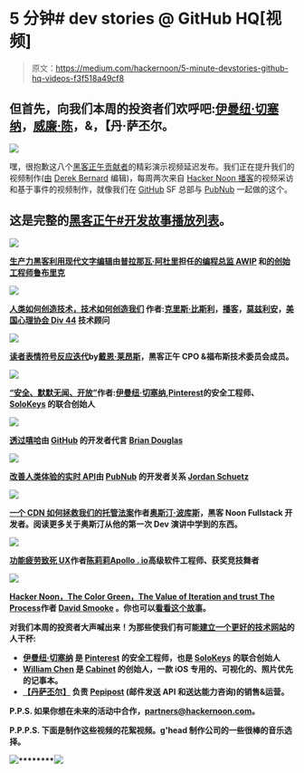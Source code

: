 # 5 分钟# dev stories @ GitHub HQ[视频]

> 原文：<https://medium.com/hackernoon/5-minute-devstories-github-hq-videos-f3f518a49cf8>

## 但首先，向我们本周的投资者们欢呼吧:[伊曼纽·切塞纳](https://hackernoon.com/@0x0ece)，[威廉·陈](https://www.linkedin.com/in/williamkchen/)，&，【丹·萨丕尔。

![](img/3fe6d2d8ffe1253337c02c6c82d8f0c8.png)

嘿，很抱歉这八个[黑客正午贡献者](http://contribute.hackernoon.com)的精彩演示视频延迟发布。我们正在提升我们的视频制作[(由](http://hackernoon.video) [Derek Bernard](https://community.hackernoon.com/u/derek/summary) 编辑)，每周两次来自 [Hacker Noon 播客](http://podcast.hackernoon.com)的视频采访和基于事件的视频制作，就像我们在 [GitHub](http://github.com) SF 总部与 [PubNub](http://pubnub.com) 一起做的这个。

## 这是完整的[黑客正午#开发故事播放列表](https://www.youtube.com/watch?v=ffGvNLM45F8&list=PLzeK5ofgBRBHuVA3Y8V3U_dvL6uVfE0aG)。

[![](img/d6f00790a8fc9847071181cabaf8a2f5.png)](https://www.youtube.com/watch?v=TSRwI1x3cW0)

**[**生产力黑客利用现代文字编辑**](https://www.youtube.com/watch?v=TSRwI1x3cW0)**由[普拉那瓦·阿杜里](https://hackernoon.com/what-should-vcs-look-for-in-faas-startups-d20b2dbecc07)担任[的编程总监 AWIP](https://www.advancingwomeninproduct.org/) 和[的创始工程师鲁布里克](https://www.rubrik.com/)****

****[![](img/d60600404d1680e5b2d321aea793a909.png)](https://www.youtube.com/watch?v=htGeB7u72OQ)****

******[**人类如何创造技术，技术如何创造我们**](https://www.youtube.com/watch?v=htGeB7u72OQ) 作者:[克里斯·比斯利](https://hackernoon.com/@crisbeasley)，[播客](https://www.crisbeasley.com/podcast)，[莫兹利安](https://mozillians.org/en-US/)，[美国心理协会 Div 44](https://www.apa.org/about/division/div44) 技术顾问******

****[![](img/1cdfaf9f2b1bcf8e4d1e804ce1274aed.png)](https://www.youtube.com/watch?v=Ow2lje7UBd4)****

******[**读者表情符号反应迭代**](https://www.youtube.com/watch?v=Ow2lje7UBd4)**by[戴恩·莱昂斯](https://hackernoon.com/@danelyons)，黑客正午 CPO &福布斯技术委员会成员。********

******[![](img/e74a0bd1b3f816ccf4668d10b91e41f7.png)](https://www.youtube.com/watch?v=ffGvNLM45F8)******

******[**“安全、默默无闻、开放**”](https://www.youtube.com/watch?v=ffGvNLM45F8)作者:[伊曼纽·切塞纳](https://hackernoon.com/@0x0ece),[Pinterest](https://www.pinterest.com/)的安全工程师、 [SoloKeys](https://shop.solokeys.com/) 的联合创始人******

****[![](img/f02154c049b94b73d3cd0ca28762abdd.png)](https://www.youtube.com/watch?v=c11Mxf4fxdE)****

******[**透过嘻哈**](https://www.youtube.com/watch?v=c11Mxf4fxdE)**由 [GitHub](https://github.com/) 的开发者代言 [Brian Douglas](https://github.com/bdougie)********

******![](img/4ecd3de50632735411a487871252b114.png)******

********[**改善人类体验的实时 API**](https://www.youtube.com/watch?v=TcdVif7ay84)由 [PubNub](http://pubnub.com/) 的开发者关系 [Jordan Schuetz](https://hackernoon.com/the-future-of-indie-gaming-is-multi-platform-and-bright-43267bac038f)********

****[![](img/ea5d09711e8b75293e644f7ab01e700f.png)](https://www.youtube.com/watch?v=UQgJXCBpRFw)****

******[**一个 CDN 如何拯救我们的托管法案**](https://www.youtube.com/watch?v=UQgJXCBpRFw)**作者[奥斯汀·波库斯](https://hackernoon.com/@austin.pocus)，黑客 Noon Fullstack 开发者。阅读更多关于奥斯汀从他的第一次 Dev 演讲中学到的东西。********

******[![](img/d27998569d52db7516937289e556988e.png)](https://www.youtube.com/watch?v=0zesFi4Zxm4)******

********[**功能疲劳致死 UX**](https://www.youtube.com/watch?v=0zesFi4Zxm4)**作者[陈莉莉](https://hackernoon.com/@lilychendances)[Apollo . io](https://www.apollo.io/)高级软件工程师、获奖竞技舞者**********

******[![](img/c74ebf7e4f36eb20fb082969f59f7e7b.png)](https://www.youtube.com/watch?v=0QLMXCQShng)******

******[Hacker Noon，The Color Green，The Value of Iteration and trust The Process](https://www.youtube.com/watch?v=0QLMXCQShng)作者 [David Smooke](http://davidsmooke.net) 。你也可以[看看这个故事](https://hackernoon.com/green-iteration-and-trusting-the-process-7289863897)。******

******对我们本周的投资者大声喊出来！为那些使我们有可能[建立一个更好的技术网站](http://startengine.com/hackernoon)的人干杯:******

*   ******[**伊曼纽·切塞纳**](https://hackernoon.com/@0x0ece) 是 [**Pinterest**](https://www.pinterest.com/) 的安全工程师，也是 [**SoloKeys**](https://shop.solokeys.com/) 的联合创始人******
*   ****[**William Chen**](https://www.linkedin.com/in/williamkchen) 是 [**Cabinet**](https://www.cabinet.app/) 的创始人，一款 iOS 专用的、可视化的、照片优先的记事本。****
*   ****[**【丹萨丕尔】**](https://www.linkedin.com/in/dsapir/) 负责 [**Pepipost**](http://pepipost.com/) (邮件发送 API 和送达能力咨询)的销售&运营。****

******P.P.S.** 如果你想在未来的活动中合作，[partners@hackernoon.com](mailto:partners@hackernoon.com)。****

******P.P.P.S.** 下面是制作这些视频的花絮视频。g'head 制作公司的一些很棒的音乐选择。****

****[![](img/789ffc8e6c6ee84ed978a3613f56f56d.png)](https://www.youtube.com/watch?v=dRsuthkPofQ)********[![](img/05141e0a984df69b686cc343d7bf0b45.png)](https://www.youtube.com/c/hackernoon)****